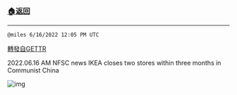 ###  [:house:返回](README.md)
---


`@miles 6/16/2022 12:05 PM UTC`

[轉發自GETTR](https://gettr.com/post/p1efo559115)

2022.06.16 AM NFSC news  IKEA closes two stores within three months in Communist China

![img](https://media.gettr.com/group23/origin/2022/05/28/12/07219e32-55cc-4841-91f0-88f2f4252c5d/9548d67018b19975dcafea4c4484666a.png)
